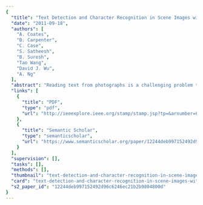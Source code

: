 ```yaml
---
{
  "title": "Text Detection and Character Recognition in Scene Images with Unsupervised Feature Learning",
  "date": "2011-09-18",
  "authors": [
    "A. Coates",
    "B. Carpenter",
    "C. Case",
    "S. Satheesh",
    "B. Suresh",
    "Tao Wang",
    "David J. Wu",
    "A. Ng"
  ],
  "abstract": "Reading text from photographs is a challenging problem that has received a significant amount of attention. Two key components of most systems are (i) text detection from images and (ii) character recognition, and many recent methods have been proposed to design better feature representations and models for both. In this paper, we apply methods recently developed in machine learning -- specifically, large-scale algorithms for learning the features automatically from unlabeled data -- and show that they allow us to construct highly effective classifiers for both detection and recognition to be used in a high accuracy end-to-end system.",
  "links": [
    {
      "title": "PDF",
      "type": "pdf",
      "url": "http://ieeexplore.ieee.org/stamp/stamp.jsp?tp=&arnumber=6065350"
    },
    {
      "title": "Semantic Scholar",
      "type": "semanticscholar",
      "url": "https://www.semanticscholar.org/paper/12244deb997152492d96c6246ec21b2b9804800d"
    }
  ],
  "supervision": [],
  "tasks": [],
  "methods": [],
  "thumbnail": "text-detection-and-character-recognition-in-scene-images-with-unsupervised-feature-learning-thumb.jpg",
  "card": "text-detection-and-character-recognition-in-scene-images-with-unsupervised-feature-learning-card.jpg",
  "s2_paper_id": "12244deb997152492d96c6246ec21b2b9804800d"
}
---
```


